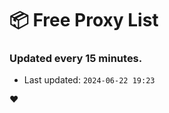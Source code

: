 # :package: Free Proxy List
### Updated every 15 minutes.

- Last updated: `2024-06-22 19:23`

:heart:

